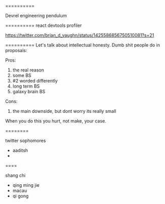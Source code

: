 ==========

Devrel engineering pendulum

==========
react devtools profiler

https://twitter.com/brian_d_vaughn/status/1425586856750510081?s=21

==========
Let's talk about intellectual honesty.
Dumb shit people do in proposals:

Pros:

1.  the real reason
2.  some BS
3.  #2 worded differently
4.  long term BS
5.  galaxy brain BS

Cons:

1. the main downside, but dont worry its really small

When you do this you hurt, not make, your case.

========

twitter sophomores

- aaditsh
-

====

shang chi

- qing ming jie
- macau
- qi gong
